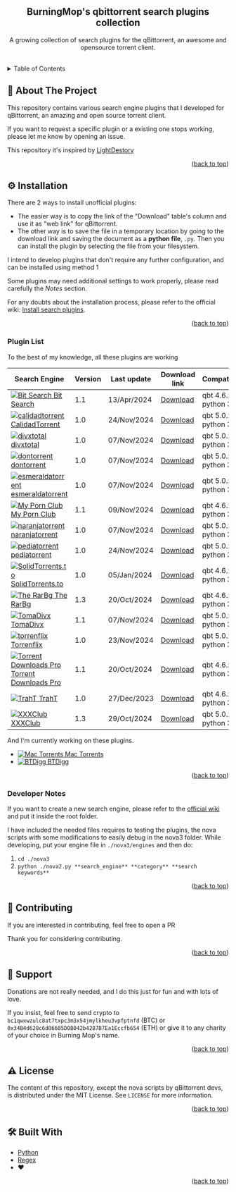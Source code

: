 <a name="readme-top"></a>
<!-- Presentation Block -->
<br />
<div align="center">
  <h2 align="center">BurningMop's qbittorrent search plugins collection</h2>
  <p align="center">
      A growing collection of search plugins for the qBittorrent, an awesome and opensource torrent client.
  </p>
  <br />
</div>

<!-- ToC -->

<details>
  <summary>Table of Contents</summary>
  <ol>
    <li>
      <a href="#book-about-the-project">📖 About The Project</a>
    </li>
    <li><a href="#installation">Installation</a></li>
    <li><a href="#plugin-list">Plugin List</a></li>
    <li><a href="#developer-notes">Developer Notes</a></li>
    <li><a href="#dizzy-contributing">💫 Contributing</a></li>
    <li><a href="#handshake-support">🤝 Support</a></li>
    <li><a href="#warning-license">⚠️ License</a></li>
    <li><a href="#hammer_and_wrench-built-with">🛠️ Built With</a></li>
  </ol>
</details>

<!-- About Block -->

## :book: About The Project

This repository contains various search engine plugins that I developed for qBittorrent, an amazing and open source torrent client.

If you want to request a specific plugin or a existing one stops working, please let me know by opening an issue.

This repository it's inspired by [LightDestory](https://github.com/LightDestory/qBittorrent-Search-Plugins)

<p align="right">(<a href="#readme-top">back to top</a>)</p>

<!-- Setup Block -->

## :gear: Installation

There are 2 ways to install unofficial plugins:

- The easier way is to copy the link of the "Download" table's column and use it as "web link" for qBittorrent.
- The other way is to save the file in a temporary location by going to the download link and saving the document as a **python file**, `.py`. Then you can install the plugin by selecting the file from your filesystem.

I intend to develop plugins that don't require any further configuration, and can be installed using method 1

Some plugins may need additional settings to work properly, please read carefully the _Notes_ section.

For any doubts about the installation process, please refer to the official wiki: [Install search plugins](https://github.com/qbittorrent/search-plugins/wiki/Install-search-plugins).

<p align="right">(<a href="#readme-top">back to top</a>)</p>

### Plugin List

 To the best of my knowledge, all these plugins are working

| Search Engine                                                                                                                                        | Version | Last update | Download link                                                                                                 | Compatibility            |
|------------------------------------------------------------------------------------------------------------------------------------------------------|---------|-------------|---------------------------------------------------------------------------------------------------------------|--------------------------|
| [![Bit Search](https://www.google.com/s2/favicons?domain=bitsearch.to#.png) Bit Search](https://bitsearch.to/)                                       | 1.1     | 13/Apr/2024 | [Download](https://raw.githubusercontent.com/BurningMop/qBittorrent-Search-Plugins/main/bitsearch.py)         | qbt 4.6.x / python 3.9.x |
| [![calidadtorrent](https://www.google.com/s2/favicons?domain=calidadtorrent.com#.png) CalidadTorrent](https://calidadtorrent.com/)                                           | 1.0     | 24/Nov/2024 | [Download](https://raw.githubusercontent.com/BurningMop/qBittorrent-Search-Plugins/main/calidadtorrent.py)    | qbt 5.0.x / python 3.9.x |
| [![divxtotal](https://www.google.com/s2/favicons?domain=divxtotal.wtf#.png) divxtotal](https://divxtotal.wtf/)                                       | 1.0     | 07/Nov/2024 | [Download](https://raw.githubusercontent.com/BurningMop/qBittorrent-Search-Plugins/main/divxtotal.py)         | qbt 5.0.x / python 3.9.x |
| [![dontorrent](https://www.google.com/s2/favicons?domain=dontorrent.equipment#.png) dontorrent](https://dontorrent.equipment/)                       | 1.0     | 07/Nov/2024 | [Download](https://raw.githubusercontent.com/BurningMop/qBittorrent-Search-Plugins/main/dontorrent.py)        | qbt 5.0.x / python 3.9.x |
| [![esmeraldatorrent](https://www.google.com/s2/favicons?domain=esmeraldatorrent.com#.png) esmeraldatorrent](https://esmeraldatorrent.com/)           | 1.0     | 07/Nov/2024 | [Download](https://raw.githubusercontent.com/BurningMop/qBittorrent-Search-Plugins/main/esmeraldatorrent.py)  | qbt 5.0.x / python 3.9.x |
| [![My Porn Club](https://www.google.com/s2/favicons?domain=myporn.club#.png) My Porn Club](https://myporn.club/)                                     | 1.1     | 09/Nov/2024 | [Download](https://raw.githubusercontent.com/BurningMop/qBittorrent-Search-Plugins/main/mypornclub.py)        | qbt 4.6.x / python 3.9.x |
| [![naranjatorrent](https://www.google.com/s2/favicons?domain=naranjatorrent.com#.png) naranjatorrent](https://naranjatorrent.com/)                   | 1.0     | 07/Nov/2024 | [Download](https://raw.githubusercontent.com/BurningMop/qBittorrent-Search-Plugins/main/naranjatorrent.py)    | qbt 5.0.x / python 3.9.x |
| [![pediatorrent](https://www.google.com/s2/favicons?domain=pediatorrent.com#.png) pediatorrent](https://pediatorrent.com/)                           | 1.0     | 24/Nov/2024 | [Download](https://raw.githubusercontent.com/BurningMop/qBittorrent-Search-Plugins/main/pediatorrent.py)      | qbt 5.0.x / python 3.9.x |
| [![SolidTorrents.to](https://www.google.com/s2/favicons?domain=solidtorrents.to#.png) SolidTorrents.to](https://solidtorrents.to/)                   | 1.0     | 05/Jan/2024 | [Download](https://raw.githubusercontent.com/BurningMop/qBittorrent-Search-Plugins/main/solidtorrents.py)     | qbt 4.6.x / python 3.9.x |
| [![The RarBg](https://www.google.com/s2/favicons?domain=therarbg.com#.png) The RarBg](https://therarbg.com/)                                         | 1.3     | 20/Oct/2024 | [Download](https://raw.githubusercontent.com/BurningMop/qBittorrent-Search-Plugins/main/therarbg.py)          | qbt 4.6.x / python 3.9.x |
| [![TomaDivx](https://www.google.com/s2/favicons?domain=tomadivx.net#.png) TomaDivx](https://tomadivx.net/)                                           | 1.1     | 07/Nov/2024 | [Download](https://raw.githubusercontent.com/BurningMop/qBittorrent-Search-Plugins/main/tomadivx.py)          | qbt 5.0.x / python 3.9.x |
| [![torrenflix](https://www.google.com/s2/favicons?domain=torrenflix.com#.png) Torrenflix](https://torrenflix.com/)                                   | 1.0     | 23/Nov/2024 | [Download](https://raw.githubusercontent.com/BurningMop/qBittorrent-Search-Plugins/main/torrenflix.py)        | qbt 5.0.x / python 3.9.x |
| [![Torrent Downloads Pro](https://www.google.com/s2/favicons?domain=torrentdownloads.pro#.png) Torrent Downloads Pro](https://torrentdownloads.pro/) | 1.1     | 20/Oct/2024 | [Download](https://raw.githubusercontent.com/BurningMop/qBittorrent-Search-Plugins/main/torrentdownloads.py)  | qbt 4.6.x / python 3.9.x |
| [![TrahT](https://www.google.com/s2/favicons?domain=traht.org#.png) TrahT](https://traht.org/)                                                       | 1.0     | 27/Dec/2023 | [Download](https://raw.githubusercontent.com/BurningMop/qBittorrent-Search-Plugins/main/traht.py)             | qbt 4.6.x / python 3.9.x |
| [![XXXClub](https://www.google.com/s2/favicons?domain=xxxclub.to#.png) XXXClub](https://xxxclub.to/)                                                 | 1.3     | 29/Oct/2024 | [Download](https://raw.githubusercontent.com/BurningMop/qBittorrent-Search-Plugins/main/xxxclubto.py)         | qbt 5.0.x / python 3.9.x |

 And I'm currently working on these plugins.

* [![Mac Torrents](https://www.google.com/s2/favicons?domain=torrentmac.net#.png) Mac Torrents](https://torrentmac.net/)
* [![BTDigg](https://www.google.com/s2/favicons?domain=btdig.com#.png) BTDigg](https://btdig.com/)

<p align="right">(<a href="#readme-top">back to top</a>)</p>

### Developer Notes

If you want to create a new search engine, please refer to the [official wiki](https://github.com/qbittorrent/search-plugins/wiki/How-to-write-a-search-plugin#python-class-file-structure)
and put it inside the root folder.

I have included the needed files requires to testing the plugins, the nova scripts with some modifications to easily debug in the nova3 folder.
While developing, put your engine file in `./nova3/engines` and then do:

1. `cd ./nova3`
2. `python ./nova2.py **search_engine** **category** **search keywords**`
 
<p align="right">(<a href="#readme-top">back to top</a>)</p>

<!-- Contribute Block -->

## :dizzy: Contributing

If you are interested in contributing, feel free to open a PR

Thank you for considering contributing.

<p align="right">(<a href="#readme-top">back to top</a>)</p>

<!-- Support Block -->

## :handshake: Support

 Donations are not really needed, and I do this just for fun and with lots of love. 

 If you insist, feel free to send crypto to `bc1qwxwzulc8at7txpc3m3x54jmylkheu3vpfptnfd` (BTC) or `0x34B4d628c6d06605D0B042b4287B7Ea1Eccfb654` (ETH) or give it to any charity of your choice in Burning Mop's name.

<p align="right">(<a href="#readme-top">back to top</a>)</p>

<!-- License Block -->

## :warning: License

The content of this repository, except the nova scripts by qBittorrent devs, is distributed under the MIT License. See `LICENSE` for more information.

<p align="right">(<a href="#readme-top">back to top</a>)</p>

<!-- Built With Block -->

## :hammer_and_wrench: Built With

- [Python](https://www.python.org/)
- [Regex](https://en.wikipedia.org/wiki/Regular_expression)
- :heart:

<p align="right">(<a href="#readme-top">back to top</a>)</p>
